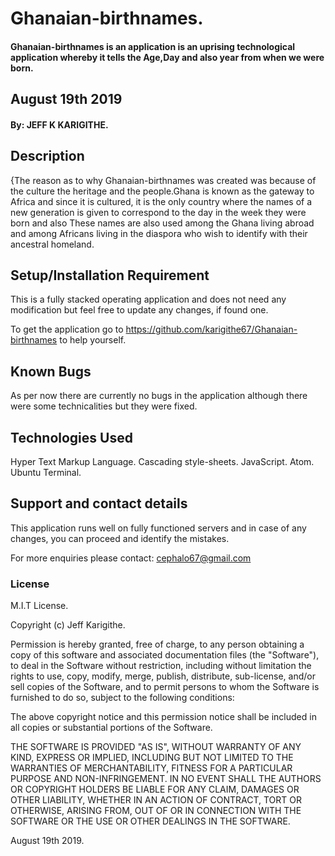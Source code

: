 # Ghanaian-birthnames.
#### Ghanaian-birthnames is an application is an uprising technological application whereby it tells the Age,Day and also year from when we were born.
## August 19th 2019
#### By: JEFF K KARIGITHE.

## Description
{The reason as to why Ghanaian-birthnames was created was because of the culture the heritage and the people.Ghana is known as the gateway to Africa and since it is cultured, it is the only country where the names of a new generation is given to correspond to the day in the week they were born and also These names are also used among the Ghana living abroad and among Africans living in the diaspora who wish to identify with their ancestral homeland.

## Setup/Installation Requirement
This is a fully stacked operating application and does not need any modification but feel free to update any changes, if found one.

To get the application go to https://github.com/karigithe67/Ghanaian-birthnames to help yourself.

## Known Bugs
As per now there are currently no bugs in the application although there were some technicalities but they were fixed.

## Technologies Used
Hyper Text Markup Language.
Cascading style-sheets.
JavaScript.
Atom.
Ubuntu Terminal.

## Support and contact details
This application runs well on fully functioned servers and in case of any changes, you can proceed and identify the mistakes.

For more enquiries please contact:
cephalo67@gmail.com
### License
M.I.T License.

Copyright (c) Jeff Karigithe.


Permission is hereby granted, free of charge, to any person obtaining a copy
of this software and associated documentation files (the "Software"), to deal
in the Software without restriction, including without limitation the rights
to use, copy, modify, merge, publish, distribute, sub-license, and/or sell
copies of the Software, and to permit persons to whom the Software is
furnished to do so, subject to the following conditions:

The above copyright notice and this permission notice shall be included in all
copies or substantial portions of the Software.

THE SOFTWARE IS PROVIDED "AS IS", WITHOUT WARRANTY OF ANY KIND, EXPRESS OR
IMPLIED, INCLUDING BUT NOT LIMITED TO THE WARRANTIES OF MERCHANTABILITY,
FITNESS FOR A PARTICULAR PURPOSE AND NON-INFRINGEMENT. IN NO EVENT SHALL THE
AUTHORS OR COPYRIGHT HOLDERS BE LIABLE FOR ANY CLAIM, DAMAGES OR OTHER
LIABILITY, WHETHER IN AN ACTION OF CONTRACT, TORT OR OTHERWISE, ARISING FROM,
OUT OF OR IN CONNECTION WITH THE SOFTWARE OR THE USE OR OTHER DEALINGS IN THE
SOFTWARE.

August 19th 2019.
